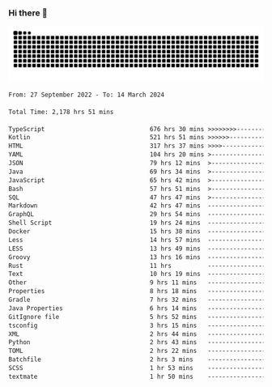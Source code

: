 ### Hi there 👋

<picture>
  <source media="(prefers-color-scheme: dark)" srcset="https://raw.githubusercontent.com/heyline/heyline/output/github-contribution-grid-snake-dark.svg">
  <source media="(prefers-color-scheme: light)" srcset="https://raw.githubusercontent.com/heyline/heyline/output/github-contribution-grid-snake.svg">
  <img alt="github contribution grid snake animation" src="https://raw.githubusercontent.com/heyline/heyline/output/github-contribution-grid-snake.svg">
</picture>

<!--START_SECTION:waka-->

```txt
From: 27 September 2022 - To: 14 March 2024

Total Time: 2,178 hrs 51 mins

TypeScript                             676 hrs 30 mins >>>>>>>>-----------------   31.05 %
Kotlin                                 521 hrs 51 mins >>>>>>-------------------   23.95 %
HTML                                   317 hrs 37 mins >>>>---------------------   14.58 %
YAML                                   104 hrs 20 mins >------------------------   04.79 %
JSON                                   79 hrs 12 mins  >------------------------   03.64 %
Java                                   69 hrs 34 mins  >------------------------   03.19 %
JavaScript                             65 hrs 42 mins  >------------------------   03.02 %
Bash                                   57 hrs 51 mins  >------------------------   02.66 %
SQL                                    47 hrs 47 mins  >------------------------   02.19 %
Markdown                               42 hrs 47 mins  -------------------------   01.96 %
GraphQL                                29 hrs 54 mins  -------------------------   01.37 %
Shell Script                           19 hrs 24 mins  -------------------------   00.89 %
Docker                                 15 hrs 38 mins  -------------------------   00.72 %
Less                                   14 hrs 57 mins  -------------------------   00.69 %
LESS                                   13 hrs 49 mins  -------------------------   00.63 %
Groovy                                 13 hrs 16 mins  -------------------------   00.61 %
Rust                                   11 hrs          -------------------------   00.51 %
Text                                   10 hrs 19 mins  -------------------------   00.47 %
Other                                  9 hrs 11 mins   -------------------------   00.42 %
Properties                             8 hrs 18 mins   -------------------------   00.38 %
Gradle                                 7 hrs 32 mins   -------------------------   00.35 %
Java Properties                        6 hrs 14 mins   -------------------------   00.29 %
GitIgnore file                         5 hrs 52 mins   -------------------------   00.27 %
tsconfig                               3 hrs 15 mins   -------------------------   00.15 %
XML                                    2 hrs 44 mins   -------------------------   00.13 %
Python                                 2 hrs 43 mins   -------------------------   00.13 %
TOML                                   2 hrs 22 mins   -------------------------   00.11 %
Batchfile                              2 hrs 3 mins    -------------------------   00.09 %
SCSS                                   1 hr 53 mins    -------------------------   00.09 %
textmate                               1 hr 50 mins    -------------------------   00.08 %
```

<!--END_SECTION:waka-->

